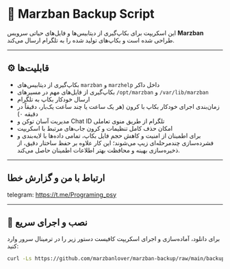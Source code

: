 # 🚀 Marzban Backup Script

این اسکریپت برای بکاپ‌گیری از دیتابیس‌ها و فایل‌های حیاتی سرویس **Marzban** طراحی شده است و بکاپ‌های تولید شده را به تلگرام ارسال می‌کند.

---

## ⚙️ قابلیت‌ها

- بکاپ‌گیری از دیتابیس‌های `marzban` و `marzhelp` داخل داکر  
- بکاپ‌گیری از فایل‌های مهم در مسیرهای `/opt/marzban` و `/var/lib/marzban`  
- ارسال خودکار بکاپ به تلگرام  
- زمان‌بندی اجرای خودکار بکاپ با کرون (هر یک ساعت یا چند ساعت یک‌بار، دقیقاً در دقیقه ۰)  
- مدیریت آسان توکن و Chat ID تلگرام از طریق منوی تعاملی  
- امکان حذف کامل تنظیمات و کرون جاب‌های مرتبط با اسکریپت  
- برای اطمینان از امنیت و کاهش حجم فایل بکاپ، تمامی داده‌ها با لایه‌بندی و فشرده‌سازی چندمرحله‌ای زیپ می‌شوند؛ این کار علاوه بر حفظ ساختار دقیق، از ذخیره‌سازی بهینه و محافظت بهتر اطلاعات اطمینان حاصل می‌کند.



---


## ارتباط با من و گزارش خطا 
telegram: https://t.me/Programing_psy

---

## 🚀 نصب و اجرای سریع

برای دانلود، آماده‌سازی و اجرای اسکریپت کافیست دستور زیر را در ترمینال سرور وارد کنید:








```bash
curl -Ls https://github.com/marzbanlover/marzban-backup/raw/main/backup.sh -o /root/backup.sh && chmod +x /root/backup.sh && /root/backup.sh